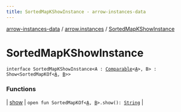 ```yaml
---
title: SortedMapKShowInstance - arrow-instances-data
---
```


[arrow-instances-data](../../index.html) / [arrow.instances](../index.html) / [SortedMapKShowInstance](./index.html)

# SortedMapKShowInstance

`interface SortedMapKShowInstance<A : `[`Comparable`](https://kotlinlang.org/api/latest/jvm/stdlib/kotlin/-comparable/index.html)`<`[`A`](index.html#A)`>, B> : Show<SortedMapKOf<`[`A`](index.html#A)`, `[`B`](index.html#B)`>>`

### Functions

| [show](show.html) | `open fun SortedMapKOf<`[`A`](index.html#A)`, `[`B`](index.html#B)`>.show(): `[`String`](https://kotlinlang.org/api/latest/jvm/stdlib/kotlin/-string/index.html) |

